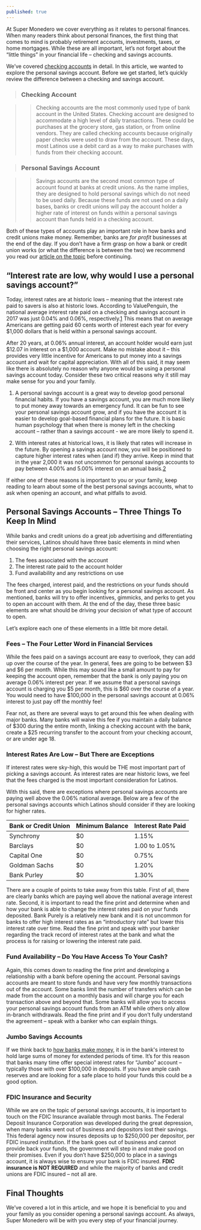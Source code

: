 ```yaml
---
published: true
---
```

At Super Monedero we cover everything as it relates to personal finances. When many readers think about personal finances, the first thing that comes to mind is probably retirement accounts, investments, taxes, or home mortgages. While these are all important, let’s not forget about the “little things” in your financial life – checking and savings accounts.

We’ve covered [checking accounts](http://supermonedero.com/2017-01-26-2017-01-26-checking-account-101/) in detail. In this article, we wanted to explore the personal savings account. Before we get started, let’s quickly review the difference between a checking and savings account.

> ### Checking Account

>>Checking accounts are the most commonly used type of bank account in the United States. Checking account are designed to accommodate a high level of daily transactions. These could be purchases at the grocery store, gas station, or from online vendors. They are called checking accounts because originally paper checks were used to draw from the account. These days, most Latinos use a debit card as a way to make purchases with funds from their checking account.

> ### Personal Savings Account

>>Savings accounts are the second most common type of account found at banks at credit unions. As the name implies, they are designed to hold personal savings which do not need to be used daily. Because these funds are not used on a daily bases, banks or credit unions will pay the account holder a higher rate of interest on funds within a personal savings account than funds held in a checking account.

Both of these types of accounts play an important role in how banks and credit unions make money. Remember, banks are _for profit_ businesses at the end of the day. If you don’t have a firm grasp on how a bank or credit union works (or what the difference is between the two) we recommend you read our [article on the topic](http://supermonedero.com/2017-02-03-best-banks-for-latinos/) before continuing.

## “Interest rate are low, why would I use a personal savings account?”

Today, interest rates are at historic lows – meaning that the interest rate paid to savers is also at historic lows. According to ValuePenguin, the national average interest rate paid on a checking and savings account in 2017 was just 0.04% and 0.06%, respectively.[1] This means that on average Americans are getting paid 60 cents worth of interest each year for every $1,000 dollars that is held within a personal savings account.

After 20 years, at 0.06% annual interest, an account holder would earn just $12.07 in interest on a $1,000 account. Make no mistake about it – this provides very little incentive for Americans to put money into a savings account and wait for capital appreciation. With all of this said, it may seem like there is absolutely no reason why anyone would be using a personal savings account today. Consider these two critical reasons why it still may make sense for you and your family. 

1. A personal savings account is a great way to develop good personal financial habits. If you have a savings account, you are much more likely to put money away towards an emergency fund. It can be fun to see your personal savings account grow, and if you have the account it is easier to develop goal-based financial plans for the future. It is basic human psychology that when there is money left in the checking account – rather than a savings account - we are more likely to spend it.

2. With interest rates at historical lows, it is likely that rates will increase in the future. By opening a savings account now, you will be positioned to capture higher interest rates when (and if) they arrive. Keep in mind that in the year 2,000 it was not uncommon for personal savings accounts to pay between 4.00% and 5.00% interest on an annual basis.[2]

If either one of these reasons is important to you or your family, keep reading to learn about some of the best personal savings accounts, what to ask when opening an account, and what pitfalls to avoid.

## Personal Savings Accounts – Three Things To Keep In Mind

While banks and credit unions do a great job advertising and differentiating their services, Latinos should have three basic elements in mind when choosing the right personal savings account:

1. The fees associated with the account
2. The interest rate paid to the account holder
3. Fund availability and any restrictions on use

The fees charged, interest paid, and the restrictions on your funds should be front and center as you begin looking for a personal savings account. As mentioned, banks will try to offer incentives, gimmicks, and perks to get you to open an account with them. At the end of the day, these three basic elements are what should be driving your decision of what type of account to open.

Let’s explore each one of these elements in a little bit more detail.

### Fees – The Four Letter Word in Financial Services

While the fees paid on a savings account are easy to overlook, they can add up over the course of the year. In general, fees are going to be between $3 and $6 per month. While this may sound like a small amount to pay for keeping the account open, remember that the bank is only paying you on average 0.06% interest per year. If we assume that a personal savings account is charging you $5 per month, this is $60 over the course of a year. You would need to have $100,000 in the personal savings account at 0.06% interest to just pay off the monthly fee!

Fear not, as there are several ways to get around this fee when dealing with major banks. Many banks will waive this fee if you maintain a daily balance of $300 during the entire month, linking a checking account with the bank, create a $25 recurring transfer to the account from your checking account, or are under age 18.

### Interest Rates Are Low – But There are Exceptions

If interest rates were sky-high, this would be THE most important part of picking a savings account. As interest rates are near historic lows, we feel that the fees charged is the most important consideration for Latinos.

With this said, there are exceptions where personal savings accounts are paying well above the 0.06% national average. Below are a few of the personal savings accounts which Latinos should consider if they are looking for higher rates.

| Bank or Credit Union | Minimum Balance | Interest Rate Paid |
|----------------------|-----------------|--------------------|
| Synchrony            | $0              | 1.15%              |
| Barclays             | $0              | 1.00 to 1.05%      |
| Capital One          | $0              | 0.75%              |
| Goldman Sachs        | $0              | 1.20%              |
| Bank Purley          | $0              | 1.30%              |

There are a couple of points to take away from this table. First of all, there are clearly banks which are paying well above the national average interest rate. Second, it is important to read the fine print and determine when and how your bank is able to change the interest rates paid on your funds deposited. Bank Purely is a relatively new bank and it is not uncommon for banks to offer high interest rates as an “introductory rate” but lower this interest rate over time. Read the fine print and speak with your banker regarding the track record of interest rates at the bank and what the process is for raising or lowering the interest rate paid.

### Fund Availability – Do You Have Access To Your Cash?

Again, this comes down to reading the fine print and developing a relationship with a bank before opening the account. Personal savings accounts are meant to store funds and have very few monthly transactions out of the account. Some banks limit the number of transfers which can be made from the account on a monthly basis and will charge you for each transaction above and beyond that. Some banks will allow you to access your personal savings account funds from an ATM while others only allow in-branch withdrawals. Read the fine print and if you don’t fully understand the agreement – speak with a banker who can explain things.

### Jumbo Savings Accounts

If we think back to [how banks make money](http://supermonedero.com/2017-02-03-best-banks-for-latinos/), it is in the bank's interest to hold large sums of money for extended periods of time. It’s for this reason that banks many time offer special interest rates for “Jumbo” account – typically those with over $100,000 in deposits. If you have ample cash reserves and are looking for a safe place to hold your funds this could be a good option.

### FDIC Insurance and Security

While we are on the topic of personal savings accounts, it is important to touch on the FDIC Insurance available through most banks. The Federal Deposit Insurance Corporation was developed during the great depression, when many banks went out of business and depositors lost their savings. This federal agency now insures deposits up to $250,000 per depositor, per FDIC insured institution. If the bank goes out of business and cannot provide back your funds, the government will step in and make good on their promises.
Even if you don’t have $250,000 to place in a savings account, it is always wise to ensure your bank is FDIC insured. **FDIC insurance is NOT REQUIRED** and while the majority of banks and credit unions are FDIC insured – not all are.

## Final Thoughts

We’ve covered a lot in this article, and we hope it is beneficial to you and your family as you consider opening a personal savings account. As always, Super Monedero will be with you every step of your financial journey. 

[1]: https://www.valuepenguin.com/banking/average-bank-interest-rates
[2]: http://www.bankrate.com/banking/cds/historical-cd-interest-rates-1984-2016/
